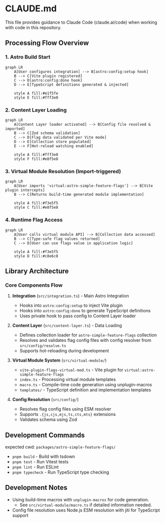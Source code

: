 # CLAUDE.md

This file provides guidance to Claude Code (claude.ai/code) when working with code in this repository.

## Processing Flow Overview

### 1. Astro Build Start

```mermaid
graph LR
    A[User configures integration] --> B[astro:config:setup hook]
    B --> C[Vite plugin registered]
    C --> D[astro:config:done hook]
    D --> E[TypeScript definitions generated & injected]

    style A fill:#e1f5fe
    style E fill:#fff3e0
```

### 2. Content Layer Loading

```mermaid
graph LR
    A[Content Layer loader activated] --> B[Config file resolved & imported]
    B --> C[Zod schema validation]
    C --> D[Flag data validated per Vite mode]
    D --> E[Collection store populated]
    E --> F[Hot-reload watching enabled]

    style A fill:#fff3e0
    style F fill:#e8f5e8
```

### 3. Virtual Module Resolution (Import-triggered)

```mermaid
graph LR
    A[User imports 'virtual:astro-simple-feature-flags'] --> B[Vite plugin intercepts]
    B --> C[Returns build-time generated module implementation]

    style A fill:#f3e5f5
    style C fill:#e8f5e8
```

### 4. Runtime Flag Access

```mermaid
graph LR
    A[User calls virtual module API] --> B[Collection data accessed]
    B --> C[Type-safe flag values returned]
    C --> D[User can use flags value in application logic]

    style A fill:#f3e5f5
    style D fill:#c8e6c8
```

## Library Architecture

### Core Components Flow

1. **Integration** (`src/integration.ts`) - Main Astro Integration
   - Hooks into `astro:config:setup` to inject Vite plugin
   - Hooks into `astro:config:done` to generate TypeScript definitions
   - Uses private hook to pass config to Content Layer loader

2. **Content Layer** (`src/content-layer.ts`) - Data Loading
   - Defines collection loader for `astro-simple-feature-flags` collection
   - Resolves and validates flag config files with config resolver from `src/config/resolve.ts`
   - Supports hot-reloading during development

3. **Virtual Module System** (`src/virtual-module/`)
   - `vite-plugin-flags-virtual-mod.ts` - Vite plugin for `virtual:astro-simple-feature-flags`
   - `index.ts` - Processing virtual module templates
   - `macro.ts` - Compile-time code generation using unplugin-macros
   - `templates/` - TypeScript definition and implementation templates

4. **Config Resolution** (`src/config/`)
   - Resolves flag config files using ESM resolver
   - Supports `.{js,cjs,mjs,ts,cts,mts}` extensions
   - Validates schema using Zod

## Development Commands

expected cwd: `packages/astro-simple-feature-flags/`

- `pnpm build` - Build with tsdown
- `pnpm test` - Run Vitest tests
- `pnpm lint` - Run ESLint
- `pnpm typecheck` - Run TypeScript type checking

## Development Notes

- Using build-time macros with `unplugin-macros` for code generation.
  - See `src/virtual-module/macro.ts` if detailed information needed.
- Config file resolution uses Node.js ESM resolution with jiti for TypeScript support
